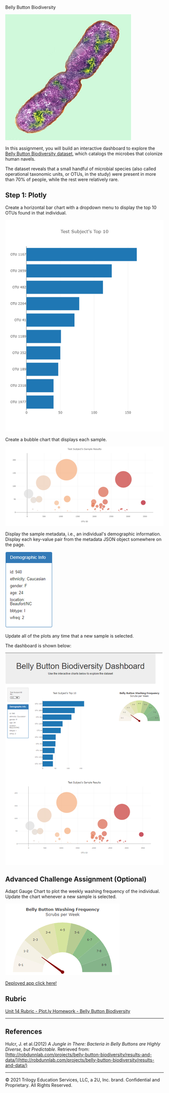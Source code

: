 Belly Button Biodiversity

![Bacteria by filterforge.com](Images/bacteria.jpg)

In this assignment, you will build an interactive dashboard to explore the [Belly Button Biodiversity dataset](http://robdunnlab.com/projects/belly-button-biodiversity/), which catalogs the microbes that colonize human navels.

The dataset reveals that a small handful of microbial species (also called operational taxonomic units, or OTUs, in the study) were present in more than 70% of people, while the rest were relatively rare.

## Step 1: Plotly

Create a horizontal bar chart with a dropdown menu to display the top 10 OTUs found in that individual.

  ![bar Chart](Images/hw01.png)

Create a bubble chart that displays each sample.

  ![Bubble Chart](Images/bubble_chart.png)

Display the sample metadata, i.e., an individual's demographic information.
Display each key-value pair from the metadata JSON object somewhere on the page.

  ![hw](Images/hw03.png)

Update all of the plots any time that a new sample is selected.

The dashboard is shown below:

![hw](Images/hw02.png)

## Advanced Challenge Assignment (Optional)
Adapt Gauge Chart to plot the weekly washing frequency of the individual.
Update the chart whenever a new sample is selected.

![Weekly Washing Frequency Gauge](Images/gauge.png)

[Deployed app click here!](https://zone6mars.github.io/plot.ly/index.html)




## Rubric

[Unit 14 Rubric - Plot.ly Homework - Belly Button Biodiversity](https://docs.google.com/document/d/1wD_hOEJELD2hifTaECfx66xlpEdJeYm3mL8q2Zoq1vo/edit?usp=sharing)

- - -

## References

Hulcr, J. et al.(2012) _A Jungle in There: Bacteria in Belly Buttons are Highly Diverse, but Predictable_. Retrieved from: [http://robdunnlab.com/projects/belly-button-biodiversity/results-and-data/](http://robdunnlab.com/projects/belly-button-biodiversity/results-and-data/)

- - -

© 2021 Trilogy Education Services, LLC, a 2U, Inc. brand. Confidential and Proprietary. All Rights Reserved.

